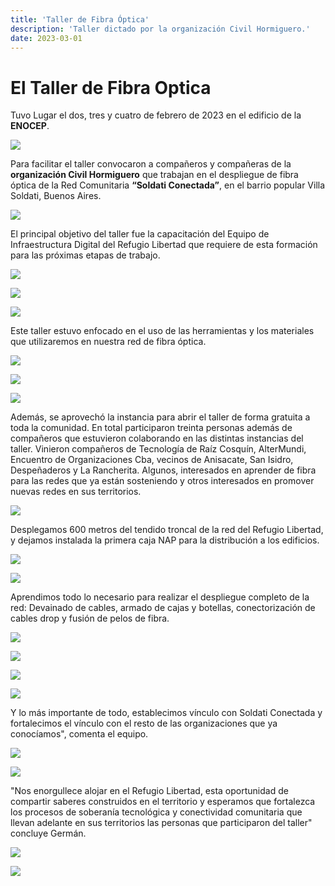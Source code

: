```yaml
---
title: 'Taller de Fibra Óptica'
description: 'Taller dictado por la organización Civil Hormiguero.'
date: 2023-03-01
---
```


# El Taller de Fibra Optica

Tuvo Lugar el dos, tres y cuatro de febrero de 2023  en el edificio de la **ENOCEP**.

![](https://refugio.libre.org.ar/conectividad/fotos_taller_fo/ZwzD8rS.jpg)

Para facilitar el taller convocaron a compañeros y compañeras de la **organización Civil Hormiguero** que trabajan en el despliegue de fibra óptica de la Red Comunitaria **“Soldati Conectada”**, en el barrio popular Villa Soldati, Buenos Aires.
 
![](https://refugio.libre.org.ar/conectividad/fotos_taller_fo/SHhKJWL.jpg)

El principal objetivo del taller fue la capacitación del Equipo de Infraestructura Digital del Refugio Libertad que requiere de esta formación para las próximas etapas de trabajo.

![](https://refugio.libre.org.ar/conectividad/fotos_taller_fo/dkX9DdL.jpg)

![](https://refugio.libre.org.ar/conectividad/fotos_taller_fo/zRLQr93.jpg)

![](https://refugio.libre.org.ar/conectividad/fotos_taller_fo/FfU4rPa.jpg)

Este taller estuvo enfocado en el uso de las herramientas y los materiales que utilizaremos en nuestra red de fibra óptica.

![](https://refugio.libre.org.ar/conectividad/fotos_taller_fo/7j45I9a.jpg)

![](https://refugio.libre.org.ar/conectividad/fotos_taller_fo/pTbFhIB.jpg)

![](https://refugio.libre.org.ar/conectividad/fotos_taller_fo/7nCNwC0.jpg)

Además, se aprovechó la instancia para abrir el taller de forma gratuita a toda la comunidad. En total participaron treinta personas además de compañeros que estuvieron colaborando en las distintas instancias del taller.
Vinieron compañeros de Tecnología de Raíz Cosquín, AlterMundi, Encuentro de Organizaciones Cba, vecinos de Anisacate, San Isidro, Despeñaderos y La Rancherita.
Algunos, interesados en aprender de fibra para las redes que ya están sosteniendo y otros interesados en promover nuevas redes en sus territorios.

![](https://refugio.libre.org.ar/conectividad/fotos_taller_fo/liJFtKP.jpg)

Desplegamos 600 metros del tendido troncal de la red del Refugio Libertad, y dejamos instalada la primera caja NAP para la distribución a los edificios.

![](https://refugio.libre.org.ar/conectividad/fotos_taller_fo/XqEso3S.jpg)

![](https://refugio.libre.org.ar/conectividad/fotos_taller_fo/W8HV03f.jpg)

Aprendimos todo lo necesario para realizar el despliegue completo de la red: Devainado de cables, armado de cajas y botellas, conectorización de cables drop y fusión de pelos de fibra.

![](https://refugio.libre.org.ar/conectividad/fotos_taller_fo/BNorZCf.jpg)

![](https://refugio.libre.org.ar/conectividad/fotos_taller_fo/146Ft88.jpg)

![](https://refugio.libre.org.ar/conectividad/fotos_taller_fo/nM07QLK.jpg)

![](https://refugio.libre.org.ar/conectividad/fotos_taller_fo/8G3H0x3.jpg)

 Y lo más importante de todo, establecimos vínculo con Soldati Conectada y fortalecimos el vínculo con el resto de las organizaciones que ya conocíamos", comenta el equipo. 
 
![](https://refugio.libre.org.ar/conectividad/fotos_taller_fo/FF4CEWJ.jpg)
 
![](https://refugio.libre.org.ar/conectividad/fotos_taller_fo/gYrnQE9.jpg)

"Nos enorgullece alojar en el Refugio Libertad, esta oportunidad de compartir saberes construidos en el territorio y esperamos que fortalezca los procesos de soberanía tecnológica y conectividad comunitaria que llevan adelante en sus territorios las personas que participaron del taller" concluye Germán.

![](https://refugio.libre.org.ar/conectividad/fotos_taller_fo/LFNKjCj.jpg)

![](https://refugio.libre.org.ar/conectividad/fotos_taller_fo/WeHi5Oz.jpg)